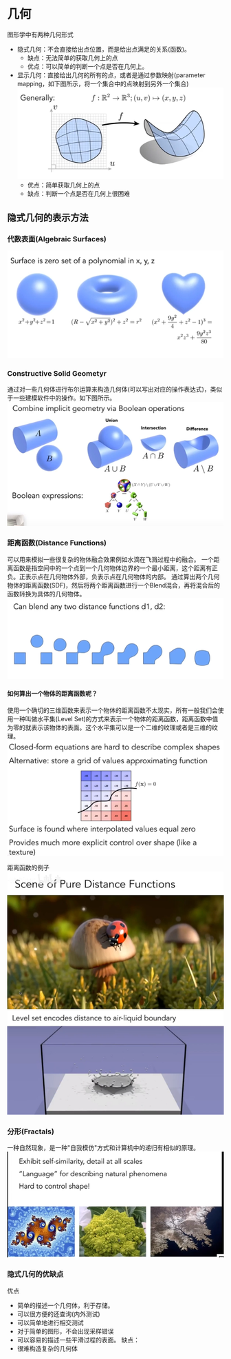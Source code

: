 # 几何
图形学中有两种几何形式
- 隐式几何：不会直接给出点位置，而是给出点满足的关系(函数)。
	- 缺点：无法简单的获取几何上的点
	- 优点：可以简单的判断一个点是否在几何上。	 
- 显示几何：直接给出几何的所有的点，或者是通过参数映射(parameter mapping，如下图所示，将一个集合中的点映射到另外一个集合)
![](./pic/Geometry/1.png)
	- 优点：简单获取几何上的点
	- 缺点：判断一个点是否在几何上很困难


## 隐式几何的表示方法

### 代数表面(Algebraic Surfaces)
![](./pic/Geometry/2.png)

### Constructive Solid Geometyr 
通过对一些几何体进行布尔运算来构造几何体(可以写出对应的操作表达式)，类似于一些建模软件中的操作。如下图所示。
![](./pic/Geometry/3.png)

### 距离函数(Distance Functions)
可以用来模拟一些很复杂的物体融合效果例如水滴在飞溅过程中的融合。
一个距离函数是指空间中的一个点到一个几何物体边界的一个最小距离，这个距离有正负。正表示点在几何物体外部，负表示点在几何物体的内部。
通过算出两个几何物体的距离函数(SDF)，然后将两个距离函数进行一个Blend混合，再将混合后的函数转换为具体的几何物体。
![](./pic/Geometry//4.png)

#### 如何算出一个物体的距离函数呢？
使用一个确切的三维函数来表示一个物体的距离函数不太现实，所有一般我们会使用一种叫做水平集(Level Set)的方式来表示一个物体的距离函数，距离函数中值为零的就表示该物体的表面。这个水平集可以是一个二维的纹理或者是三维的纹理。
![](./pic/Geometry/6.png)

距离函数的例子
![](./pic/Geometry/5.png)
![](./pic/Geometry/7.png)

### 分形(Fractals)
一种自然现象，是一种"自我模仿"方式和计算机中的递归有相似的原理。
![](./pic/Geometry/8.png)

### 隐式几何的优缺点
优点
 - 简单的描述一个几何体，利于存储。
 - 可以很方便的还查询(内外测试)
 - 可以简单地进行相交测试
 - 对于简单的图形，不会出现采样错误
 - 可以容易的描述一些平滑过程的表面。
缺点：
- 很难构造复杂的几何体






